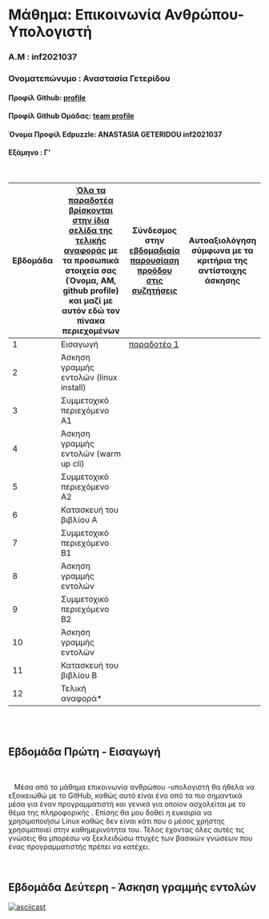 # Μάθημα: Επικοινωνία Ανθρώπου-Υπολογιστή

### Α.Μ : inf2021037

### Ονοματεπώνυμο : Αναστασία Γετερίδου

#### Προφίλ Github: [profile](https://github.com/inf2021037)

#### Προφίλ Github Ομάδας: [team profile](https://github.com/ContattoContare)

#### Όνομα Προφίλ Edpuzzle: ANASTASIA GETERIDOU inf2021037

#### Εξάμηνο : Γ'

<br />

| Εβδομάδα | [Όλα τα παραδοτέα βρίσκονται στην ίδια σελίδα της τελικής αναφοράς](https://courses-ionio.github.io/help/deliverables/) με τα προσωπικά στοιχεία σας (Όνομα, ΑΜ, github profile) και μαζί με αυτόν εδώ τον πίνακα περιεχομένων | Σύνδεσμος στην [εβδομαδιαία παρουσίαση προόδου στις συζητήσεις](https://github.com/courses-ionio/help/discussions/categories/show-and-tell) | Αυτοαξιολόγηση σύμφωνα με τα κριτήρια της αντίστοιχης άσκησης |
| --- | --- | --- | --- |
| 1 | Εισαγωγή| [παραδοτέο 1](https://github.com/courses-ionio/help/discussions/905) | |
| 2 | Άσκηση γραμμής εντολών (linux install) | | |
| 3 | Συμμετοχικό περιεχόμενο A1 | | |
| 4 | Άσκηση γραμμής εντολών (warm up cli) | | |
| 5 | Συμμετοχικό περιεχόμενο A2 | | |
| 6 | Κατασκευή του βιβλίου Α | | |
| 7 | Συμμετοχικό περιεχόμενο B1 | | |
| 8 | Άσκηση γραμμής εντολών | | |
| 9 | Συμμετοχικό περιεχόμενο B2 | | |
| 10 | Άσκηση γραμμής εντολών | | |
| 11 | Κατασκευή του βιβλίου Β | | |
| 12 | Τελική αναφορά* | | |


<br /><br />


## Εβδομάδα Πρώτη - Εισαγωγή

<br /> 

&nbsp;&nbsp;&nbsp;Μέσα από το μάθημα επικοινωνία ανθρώπου -υπολογιστή θα ήθελα να εξοικειωθώ με το GitHub, καθώς αυτό είναι ένα από τα πιο σημαντικά μέσα για έναν προγραμματιστή και γενικά για οποίον ασχολείται με το θέμα της πληροφορικής . Επίσης θα μου δοθεί η ευκαιρία να χρησιμοποιήσω Linux καθώς δεν είναι κάτι που ο μέσος χρήστης χρησιμοποιεί στην καθημερινότητα του. Τέλος έχοντας όλες αυτές τις γνώσεις θα μπορέσω να ξεκλειδώσω πτυχές των βασικών γνώσεων που ένας προγραμματιστής πρέπει να κατέχει. 

<br />

## Εβδομάδα Δεύτερη - Άσκηση γραμμής εντολών

[![asciicast](https://asciinema.org/a/RaulHvhOxdsakhQ6xi925TDJ3.svg)](https://asciinema.org/a/RaulHvhOxdsakhQ6xi925TDJ3)




